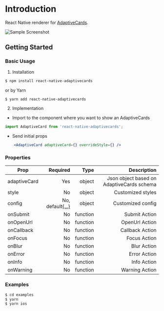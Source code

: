 # Introduction

React Native renderer for [AdaptiveCards](http://adaptivecards.io/).

![Sample Screenshot](./screenshot.gif "Sample Screenshot")

## Getting Started

### Basic Usage

1. Installation

  ```bash
  $ npm install react-native-adaptivecards
  ```

  or by Yarn

  ```bash
  $ yarn add react-native-adaptivecards
  ```

2. Implementation

- Import to the component where you want to show an AdaptiveCards

```ts
import AdaptiveCard from 'react-native-adaptivecards';
```

- Send initial props

```jsx
    <AdaptiveCard adaptiveCard={} overrideStyle={} />
```

### Properties

| Prop          | Required                                    |  Type     | Description              |
| ------------- | -------------------------------------------:| ---------:| ------------------------:|
| adaptiveCard  | Yes                                         | object    | Json object based on AdaptiveCards schema |
| style         | No                                          | object    | Customized styles        |
| config        | No, default[{...}](./src/Config/Types.ts)   | object    | Customized config        |
| onSubmit      | No                                          | function  | Submit Action            |
| onOpenUrl     | No                                          | function  | OpenUrl Action           |
| onCallback    | No                                          | function  | Callback Action          |
| onFocus       | No                                          | function  | Focus Action             |
| onBlur        | No                                          | function  | Blur Action              |
| onError       | No                                          | function  | Error Action             |
| onInfo        | No                                          | function  | Info Action              |
| onWarning     | No                                          | function  | Warning Action           |

### Examples

```bash
$ cd examples
$ yarn
$ yarn ios
```
